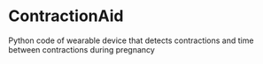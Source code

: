 # ContractionAid
 Python code of wearable device that detects contractions and time between contractions during pregnancy
